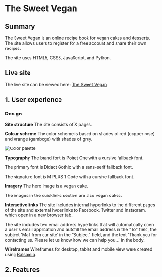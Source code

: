 # **The Sweet Vegan**

## **Summary**
The Sweet Vegan is an online recipe book for vegan cakes and desserts. The site allows users to register for a free account and share their own recipes.

The site uses HTML5, CSS3, JavaScript, and Python.

## **Live site**
The live site can be viewed here:
[The Sweet Vegan](https://mattgriffindev.github.io/ "The Sweet Vegan")

## **1. User experience**

### Design

**Site structure**
The site consists of X pages.

**Colour scheme**
The color scheme is based on shades of red (copper rose) and orange (gamboge) with shades of grey.

![Color palette](assets/img/palette.png)

**Typography**
The brand font is Poiret One with a cursive fallback font.

The primary font is Didact Gothic with a sans-serif fallback font.

The signature font is M PLUS 1 Code with a cursive fallback font.

**Imagery**
The hero image is a vegan cake.

The images in the quicklinks section are also vegan cakes.

**Interactive links**
The site includes internal hyperlinks to the different pages of the site and external hyperlinks to Facebook, Twitter and Instagram, which open in a new browser tab.

The site includes two email address hyperlinks that will automatically open a user's email application and autofill the email address in the "To" field, the subject 'Mail from our site' in the "Subject" field, and the text 'Thank you for contacting us. Please let us know how we can help you...' in the body.

**Wireframes**
Wireframes for desktop, tablet and mobile view were created using [Balsamiq](https://balsamiq.com/wireframes/ "Balsamiq").

## **2. Features**